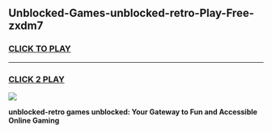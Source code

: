 
## Unblocked-Games-unblocked-retro-Play-Free-zxdm7
<h3>
<a href="https://premium76.site?title=unblocked-retro&ref=18A1">CLICK TO PLAY</a></h3>
<hr>

<h3>
<a href="https://premium76.site?title=unblocked-retro&ref=18A1">CLICK 2 PLAY</a>
  
</h3>

<a href="https://premium76.site?title=unblocked-retro&ref=18A1"><img src="https://clearcache.store/games.png"></a>


**unblocked-retro games unblocked: Your Gateway to Fun and Accessible Online Gaming**
